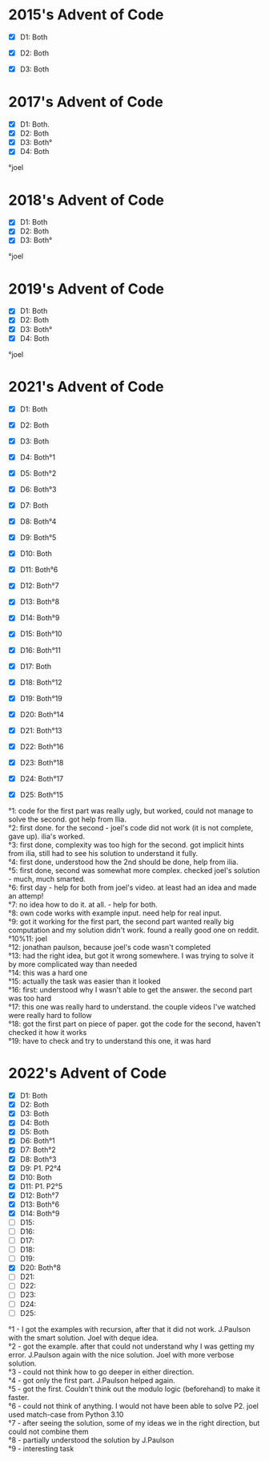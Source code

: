# 2015's Advent of Code
- [x] D1: Both 
- [x] D2: Both
- [x] D3: Both


# 2017's Advent of Code
- [x] D1: Both. 
- [x] D2: Both
- [x] D3: Both°
- [x] D4: Both

°joel

# 2018's Advent of Code
- [x] D1: Both
- [x] D2: Both
- [x] D3: Both°

°joel

# 2019's Advent of Code
- [x] D1: Both
- [x] D2: Both
- [x] D3: Both°
- [x] D4: Both

°joel

# 2021's Advent of Code
- [x] D1:  Both
- [x] D2:  Both
- [x] D3:  Both
- [x] D4:  Both°1
- [x] D5:  Both°2
- [x] D6:  Both°3
- [x] D7:  Both
- [x] D8:  Both°4
- [x] D9:  Both°5
- [x] D10: Both
- [x] D11: Both°6
- [x] D12: Both°7
- [x] D13: Both°8
- [x] D14: Both°9
- [x] D15: Both°10
- [x] D16: Both°11
- [x] D17: Both
- [x] D18: Both°12
- [x] D19: Both°19
- [x] D20: Both°14
- [x] D21: Both°13
- [x] D22: Both°16
- [x] D23: Both°18
- [x] D24: Both°17
- [x] D25: Both°15


°1: code for the first part was really ugly, but worked, could not manage to solve the second. got help from Ilia.</br>
°2: first done. for the second - joel's code did not work (it is not complete, gave up). ilia's worked.</br> 
°3: first done, complexity was too high for the second. got implicit hints from ilia, still had to see his solution to understand it fully.</br>
°4: first done, understood how the 2nd should be done, help from ilia.</br>
°5: first done, second was somewhat more complex. checked joel's solution - much, much smarted.</br>
°6: first day - help for both from joel's video. at least had an idea and made an attemp!</br>
°7: no idea how to do it. at all. - help for both.</br>
°8: own code works with example input. need help for real input.</br>
°9: got it working for the first part, the second part wanted really big computation and my solution didn't work. found a really good one on reddit.</br>
°10%11: joel</br>
°12: jonathan paulson, because joel's code wasn't completed</br>
°13: had the right idea, but got it wrong somewhere. I was trying to solve it by more complicated way than needed</br> 
°14: this was a hard one</br>
°15: actually the task was easier than it looked</br>
°16: first: understood why I wasn't able to get the answer. the second part was too hard</br> 
°17: this one was really hard to understand. the couple videos I've watched were really hard to follow</br>
°18: got the first part on piece of paper. got the code for the second, haven't checked it how it works</br>
°19: have to check and try to understand this one, it was hard</br>


# 2022's Advent of Code
- [x] D1:  Both
- [x] D2:  Both
- [x] D3:  Both
- [x] D4:  Both
- [x] D5:  Both
- [x] D6:  Both°1
- [x] D7:  Both°2
- [x] D8:  Both°3
- [x] D9:  P1. P2°4
- [x] D10: Both
- [x] D11: P1. P2°5
- [x] D12: Both°7
- [x] D13: Both°6 
- [x] D14: Both°9
- [ ] D15:  
- [ ] D16:  
- [ ] D17:  
- [ ] D18:  
- [ ] D19:  
- [x] D20: Both°8 
- [ ] D21:  
- [ ] D22:  
- [ ] D23:  
- [ ] D24:  
- [ ] D25:  

°1 - I got the examples with recursion, after that it did not work. J.Paulson with the smart solution. Joel with deque idea.</br>
°2 - got the example. after that could not understand why I was getting my error. J.Paulson again with the nice solution. Joel with more verbose solution.</br>
°3 - could not think how to go deeper in either direction.</br>
°4 - got only the first part. J.Paulson helped again.</br>
°5 - got the first. Couldn't think out the modulo logic (beforehand) to make it faster.</br>
°6 - could not think of anything. I would not have been able to solve P2. joel used match-case from Python 3.10</br>
°7 - after seeing the solution, some of my ideas we in the right direction, but could not combine them</br>
°8 - partially understood the solution by J.Paulson</br>
°9 - interesting task</br>